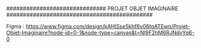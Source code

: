 ############################## PROJET OBJET IMAGINAIRE ############################################

Figma : https://www.figma.com/design/kAHISse5khf6v06tgATEwn/Projet-Objet-Imaginaire?node-id=0-1&node-type=canvas&t=Nl9F2hM6RJNdyYq6-0